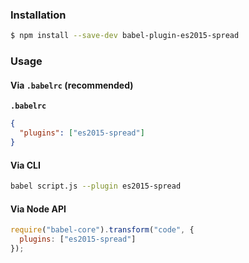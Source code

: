 ### Installation

```sh
$ npm install --save-dev babel-plugin-es2015-spread
```

### Usage

#### Via `.babelrc` (recommended)

**`.babelrc`**

```json
{
  "plugins": ["es2015-spread"]
}
```

#### Via CLI

```sh
babel script.js --plugin es2015-spread
```

#### Via Node API

```js
require("babel-core").transform("code", {
  plugins: ["es2015-spread"]
});
```
